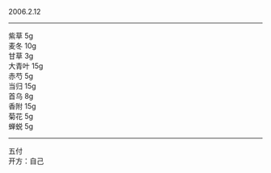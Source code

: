 2006.2.12

---
紫草 5g  
麦冬 10g  
甘草 3g  
大青叶 15g  
赤芍 5g  
当归 15g  
首乌 8g  
香附 15g  
菊花 5g  
蝉蜕 5g  

---
五付  
开方：自己